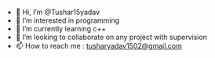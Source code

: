 - 👋 Hi, I’m @Tushar15yadav
- 👀 I’m interested in programming
- 🌱 I’m currently learning c++
- 💞️ I’m looking to collaborate on any project with supervision
- 📫 How to reach me : tusharyadav1502@gmail.com

<!---
Tushar15yadav/Tushar15yadav is a ✨ special ✨ repository because its `README.md` (this file) appears on your GitHub profile.
You can click the Preview link to take a look at your changes.
--->
